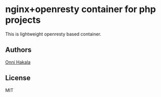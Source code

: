 # nginx+openresty container for php projects
This is lightweight openresty based container.

## Authors
[Onni Hakala](https://github.com/onnimonni)

## License
MIT